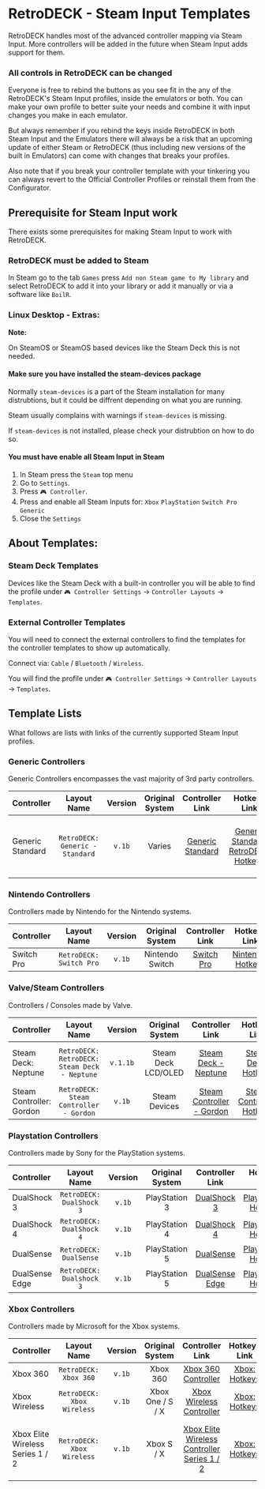 # RetroDECK - Steam Input Templates

RetroDECK handles most of the advanced controller mapping via Steam Input.
More controllers will be added in the future when Steam Input adds support for them.

### All controls in RetroDECK can be changed

Everyone is free to rebind the buttons as you see fit in the any of the RetroDECK's Steam Input profiles, inside the emulators or both.
You can make your own profile to better suite your needs and combine it with input changes you make in each emulator.

But always remember if you rebind the keys inside RetroDECK in both Steam Input and the Emulators there will always be a risk that an upcoming update of either Steam or RetroDECK (thus including new versions of the built in Emulators) can come with changes that breaks your profiles.

Also note that if you break your controller template with your tinkering you can always revert to the Official Controller Profiles or reinstall them from the Configurator.

## Prerequisite for Steam Input work

There exists some prerequisites for making Steam Input to work with RetroDECK.

### RetroDECK must be added to Steam

In Steam go to the tab `Games` press `Add non Steam game to My library` and select RetroDECK to add it into your library or add it manually or via a software like `BoilR`.

### Linux Desktop - Extras:

**Note:**

On SteamOS or SteamOS based devices like the Steam Deck this is not needed.


#### Make sure you have installed the steam-devices package

Normally `steam-devices` is a part of the Steam installation for many distrubtions, but it could be diffrent depending on what you are running.

Steam usually complains with warnings if `steam-devices` is missing.

If `steam-devices` is not installed, please check your distrubtion on how to do so.


#### You must have enable all Steam Input in Steam


1. In Steam press the `Steam` top menu
2. Go to `Settings`.
3. Press `🎮 Controller`.
4. Press and enable all Steam Inputs for: `Xbox` `PlayStation` `Switch Pro` `Generic`
5. Close the `Settings`

## About Templates:

### Steam Deck Templates

Devices like the Steam Deck with a built-in controller you will be able to find the profile under `🎮 Controller Settings` -> `Controller Layouts` -> `Templates`.

### External Controller Templates

You will need to connect the external controllers to find the templates for the controller templates to show up automatically.

Connect via: `Cable` / `Bluetooth` / `Wireless`.

You will find the profile under `🎮 Controller Settings` -> `Controller Layouts` -> `Templates`.

## Template Lists

What follows are lists with links of the currently supported Steam Input profiles.

### Generic Controllers

Generic Controllers encompasses the vast majority of 3rd party controllers.

| Controller         | Layout Name |  Version      |   Original System   |   Controller Link |  Hotkeys Link   |  Comment  |
| :---               | :---:   | :---:   |     :---:    |  :---:     |   :---:     |    :---:     |
| Generic Standard |   `RetroDECK: Generic - Standard`      |   `v.1b`          |  Varies  | [Generic Standard](../wiki_controllers/generic/standard/generic-standard.md)   |[Generic Standard: RetroDECK Hotkeys](../wiki_rd_controls/hotkeys-generic-standard.md)| Majority of 3rd Party Controllers with a Standard Layout |


### Nintendo Controllers

Controllers made by Nintendo for the Nintendo systems.

| Controller         | Layout Name |  Version      |   Original System   |   Controller Link |  Hotkeys Link   |  Comment  |
| :---                     | :---:               | :---:                 |       :---:          |  :---:     |   :---:     |    :---:     |
| Switch Pro      |   `RetroDECK: Switch Pro`      |   `v.1b`          |  Nintendo Switch  |       [Switch Pro](../wiki_controllers/nintendo/switch-pro.md)   |  [Nintendo: Hotkeys](../wiki_rd_controls/hotkeys-nintendo.md)  |  |

### Valve/Steam Controllers

Controllers / Consoles made by Valve.

| Controller         | Layout Name |  Version      |   Original System   |   Controller Link |  Hotkeys Link   |  Comment  |
| :---                     | :---:               | :---:                 |       :---:          |  :---:     |   :---:     |    :---:     |
| Steam Deck: Neptune      |   `RetroDECK: RetroDECK: Steam Deck - Neptune`|   `v.1.1b`          |  Steam Deck LCD/OLED  |       [Steam Deck - Neptune](../wiki_controllers/steam/steamdeck-neptune.md)    |  [Steam Deck: Hotkeys](../wiki_rd_controls/hotkeys-steamdeck-neptune.md)  | Has two radial menu systems |
| Steam Controller: Gordon    |   `RetroDECK: Steam Controller - Gordon`      |   `v.1b`          |  Steam Devices  |       [Steam Controller - Gordon](../wiki_controllers/steam/steam-controller-gordon.md)    |  [Steam Controller: Hotkeys](../wiki_controllers/steam/steam-controller-gordon.md)  |  |

### Playstation Controllers

Controllers made by Sony for the PlayStation systems.

| Controller         | Layout Name |  Version      |   Original System   |   Controller Link |  Hotkeys Link   |  Comment  |
| :---                     | :---:               | :---:                 |       :---:          |  :---:     |   :---:     |    :---:     |
| DualShock 3      |   `RetroDECK: DualShock 3`      |   `v.1b`          |  PlayStation 3  |       [DualShock 3](../wiki_controllers/playstation/dualshock-3.md)   |  [Playstation: Hotkeys](../wiki_rd_controls/hotkeys-playstation.md) |  |
| DualShock 4      |   `RetroDECK: DualShock 4`      |   `v.1b`          |  PlayStation 4  |       [DualShock 4](../wiki_controllers/playstation/dualshock-4.md)   |  [Playstation: Hotkeys](../wiki_rd_controls/hotkeys-playstation.md) |  |
| DualSense        |   `RetroDECK: DualSense`        |   `v.1b`          |  PlayStation 5  |       [DualSense](../wiki_controllers/playstation/dualsense.md)   |  [Playstation: Hotkeys](../wiki_rd_controls/hotkeys-playstation.md) |  |
| DualSense Edge   |   `RetroDECK: Dualshock 3`      |   `v.1b`          |  PlayStation 5  |       [DualSense Edge](../wiki_controllers/playstation/dualsense-edge.md)   |  [Playstation: Hotkeys](../wiki_rd_controls/hotkeys-playstation.md) |  |


### Xbox Controllers

Controllers made by Microsoft for the Xbox systems.

| Controller         | Layout Name |  Version      |   Original System   |   Controller Link |  Hotkeys Link   |  Comment  |
| :---                     | :---:               | :---:                 |       :---:          |  :---:     |   :---:     |    :---:     |
| Xbox 360      |   `RetroDECK: Xbox 360`      |   `v.1b`          |  Xbox 360  |       [Xbox 360 Controller](../wiki_controllers/xbox/xbox-360.md)   |  [Xbox: Hotkeys](../wiki_rd_controls/hotkeys-xbox.md)|  |
| Xbox Wireless |   `RetroDECK: Xbox Wireless` |   `v.1b`          |  Xbox One / S / X  |       [Xbox Wireless Controller](../wiki_controllers/xbox/xbox-wireless.md)   |  [Xbox: Hotkeys](../wiki_rd_controls/hotkeys-xbox.md)|  |
| Xbox Elite Wireless Series 1 / 2|   `RetroDECK: Xbox Wireless` |   `v.1b`          |  Xbox S / X  |       [Xbox Elite Wireless Controller Series 1 / 2](../wiki_controllers/xbox/xbox-wireless-elite.md)   |  [Xbox: Hotkeys](../wiki_rd_controls/hotkeys-xbox.md)| Works as a normal Xbox Wireless in Steam Input|
